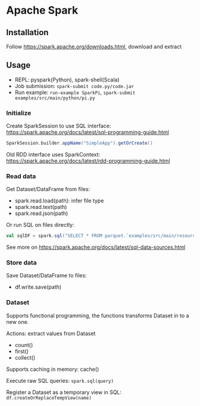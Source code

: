 # Apache Spark

## Installation

Follow https://spark.apache.org/downloads.html, download and extract

## Usage

- REPL: pyspark(Python), spark-shell(Scala)
- Job submission: `spark-submit code.py/code.jar`
- Run example: `run-example SparkPi`, `spark-submit examples/src/main/python/pi.py`

### Initialize

Create SparkSession to use SQL interface: https://spark.apache.org/docs/latest/sql-programming-guide.html

```scala
SparkSession.builder.appName("SimpleApp").getOrCreate()
```

Old RDD interface uses SparkContext: https://spark.apache.org/docs/latest/rdd-programming-guide.html

### Read data

Get Dataset/DataFrame from files:

- spark.read.load(path): infer file type
- spark.read.text(path)
- spark.read.json(path)

Or run SQL on files directly:

```scala
val sqlDF = spark.sql("SELECT * FROM parquet.`examples/src/main/resources/users.parquet`")
```

See more on https://spark.apache.org/docs/latest/sql-data-sources.html

### Store data

Save Dataset/DataFrame to files:

- df.write.save(path)

### Dataset

Supports functional programming, the functions transforms Dataset in to a new one.

Actions: extract values from Dataset

- count()
- first()
- collect()

Supports caching in memory: cache()

Execute raw SQL queries: `spark.sql(query)`

Register a Dataset as a temporary view in SQL: `df.createOrReplaceTempView(name)`